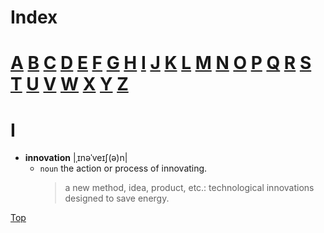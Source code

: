 # Index

# [A](#a) [B](#b) [C](#c) [D](#e) [E](#e) [F](#f) [G](#g) [H](#h) [I](#i) [J](#j) [K](#k) [L](#l) [M](#m) [N](#n) [O](#o) [P](#p) [Q](#q) [R](#r) [S](#s) [T](#t) [U](#u) [V](#v) [W](#w) [X](#x) [Y](#y) [Z](#z)

# I

- **innovation** |ˌɪnəˈveɪʃ(ə)n|
  - `noun` the action or process of innovating.
    > a new method, idea, product, etc.: technological innovations designed to save energy.

[Top](#index)
